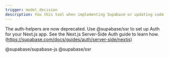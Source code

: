 ```yaml
---
trigger: model_decision
description: You this tool when implementing Supabase or updating code relevant to Supabase.
---
```


The auth-helpers are now deprecated. Use @supabase/ssr to set up Auth for your Next.js app. See the Next.js Server-Side Auth guide to learn how. (https://supabase.com/docs/guides/auth/server-side/nextjs)

@supabase/supabase-js @supabase/ssr